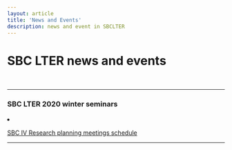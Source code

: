 ```yaml
---
layout: article
title: 'News and Events'
description: news and event in SBCLTER
---
```


<div id="main-container">
<div class="container-fluid">

<h1> SBC LTER news and events </h1>
<br>

<hr/>
<h3>SBC LTER 2020 winter seminars </h3>

<li class="">
   <p><a href="{{site.baseurl}}/external/Documents/Events/Winter_2020_SBC_IV_Research_Planning_Meetings.pdf">SBC IV Research planning meetings schedule</a></p>
</li>

 <hr/>


</div>
</div>

